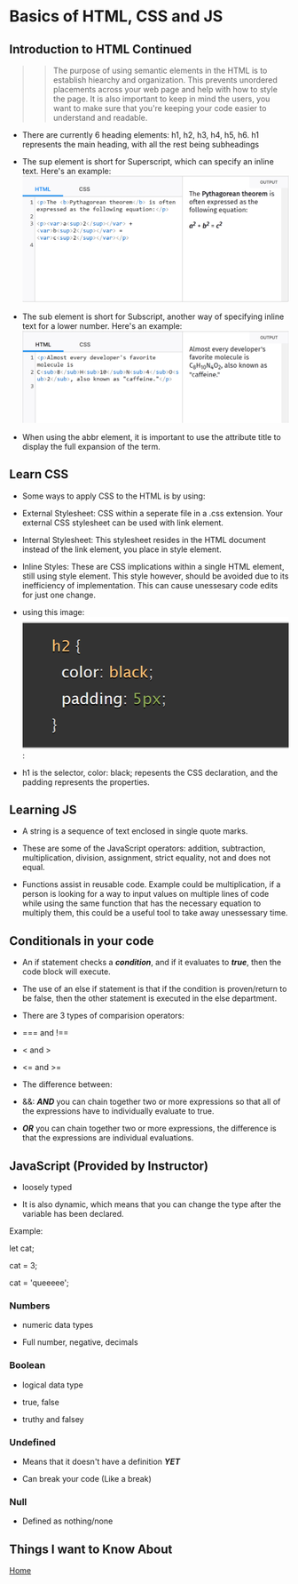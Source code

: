 # Basics of HTML, CSS and JS

## Introduction to HTML Continued

>> The purpose of using semantic elements in the HTML is to establish hiearchy and organization. This prevents unordered placements across your web page and help with how to style the page. It is also important to keep in mind the users, you want to make sure that you're keeping your code easier to understand and readable.

- There are currently 6 heading elements: h1, h2, h3, h4, h5, h6. h1 represents the main heading, with all the rest being subheadings

- The sup element is short for Superscript, which can specify an inline text. Here's an example: ![sup](Example%20of%20sup%20element%20in%20HTML.png)

- The sub element is short for Subscript, another way of specifying inline text for a lower number. Here's an example: ![sub](Example%20of%20sub%20element%20in%20HTML.png)

- When using the abbr element, it is important to use the attribute title to display the full expansion of the term.

## Learn CSS

- Some ways to apply CSS to the HTML is by using:

- External Stylesheet: CSS within a seperate file in a .css extension. Your external CSS stylesheet can be used with link element.

- Internal Stylesheet: This stylesheet resides in the HTML document instead of the link element, you place in style element.

- Inline Styles: These are CSS implications within a single HTML element, still using style element. This style however, should be avoided due to its inefficiency of implementation. This can cause unessesary code edits for just one change.

- using this image: ![example](Block%20of%20code%20example%20HTML%20.png):

- h1 is the selector, color: black; repesents the CSS declaration, and the padding represents the properties.

## Learning JS

- A string is a sequence of text enclosed in single quote marks.

- These are some of the JavaScript operators: addition, subtraction, multiplication, division, assignment, strict equality, not and does not equal.

- Functions assist in reusable code. Example could be multiplication, if a person is looking for a way to input values on multiple lines of code while using the same function that has the necessary equation to multiply them, this could be a useful tool to take away unessessary time.

## Conditionals in your code

- An if statement checks a ***condition***, and if it evaluates to ***true***, then the code block will execute.

- The use of an else if statement is that if the condition is proven/return to be false, then the other statement is executed in the else department.

- There are 3 types of comparision operators:

- === and !==

- < and >

- <= and >=

- The difference between:

- &&: ***AND*** you can chain together two or more expressions so that all of the expressions have to individually evaluate to true.

- ***OR*** you can chain together two or more expressions, the difference is that the expressions are individual evaluations.

## JavaScript (Provided by Instructor)

- loosely typed

- It is also dynamic, which means that you can change the type after the variable has been declared.

Example:

let cat;

cat = 3;

cat = 'queeeee';

### Numbers

- numeric data types

- Full number, negative, decimals

### Boolean

- logical data type

- true, false

- truthy and falsey

### Undefined

- Means that it doesn't have a definition ***YET***

- Can break your code (Like a break)

### Null

- Defined as nothing/none

## Things I want to Know About

[Home](https://keelen-fisher.github.io/new-repository/)